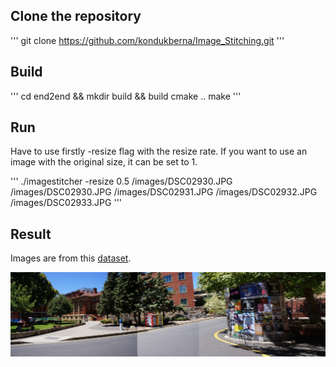 ## Clone the repository
'''
git clone https://github.com/kondukberna/Image_Stitching.git
'''

## Build
'''
cd end2end && mkdir build && build
cmake ..
make
'''

## Run

Have to use firstly -resize flag with the resize rate. If you want to use an image with the original size, it can be set to 1.

'''
./imagestitcher -resize 0.5 /images/DSC02930.JPG /images/DSC02930.JPG /images/DSC02931.JPG /images/DSC02932.JPG /images/DSC02933.JPG 
'''

## Result

Images are from this [dataset](https://cs.adelaide.edu.au/~tjchin/apap/#Datasets). 

![](https://github.com/kondukberna/Image_Stitching/blob/main/images/StitchedImage.jpg)
